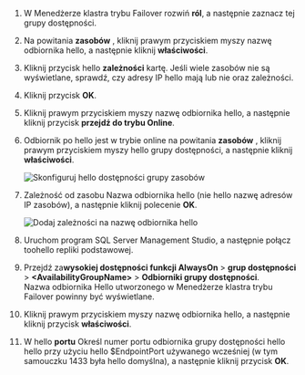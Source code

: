 1. W Menedżerze klastra trybu Failover rozwiń **ról**, a następnie zaznacz tej grupy dostępności.  

2. Na powitania **zasobów** , kliknij prawym przyciskiem myszy nazwę odbiornika hello, a następnie kliknij **właściwości**.

3. Kliknij przycisk hello **zależności** kartę. Jeśli wiele zasobów nie są wyświetlane, sprawdź, czy adresy IP hello mają lub nie oraz zależności.  

4. Kliknij przycisk **OK**.

5. Kliknij prawym przyciskiem myszy nazwę odbiornika hello, a następnie kliknij przycisk **przejdź do trybu Online**.

6. Odbiornik po hello jest w trybie online na powitania **zasobów** , kliknij prawym przyciskiem myszy hello grupy dostępności, a następnie kliknij **właściwości**.
   
    ![Skonfiguruj hello dostępności grupy zasobów](./media/virtual-machines-sql-server-configure-alwayson-availability-group-listener/IC678772.gif)

7. Zależność od zasobu Nazwa odbiornika hello (nie hello nazwę adresów IP zasobów), a następnie kliknij polecenie **OK**.
   
    ![Dodaj zależności na nazwę odbiornika hello](./media/virtual-machines-sql-server-configure-alwayson-availability-group-listener/IC678773.gif)

8. Uruchom program SQL Server Management Studio, a następnie połącz toohello repliki podstawowej.

9. Przejdź za**wysokiej dostępności funkcji AlwaysOn** > **grup dostępności** > **\<AvailabilityGroupName\>**   >  **Odbiorniki grupy dostępności**.  
    Nazwa odbiornika Hello utworzonego w Menedżerze klastra trybu Failover powinny być wyświetlane.

10. Kliknij prawym przyciskiem myszy nazwę odbiornika hello, a następnie kliknij przycisk **właściwości**.

11. W hello **portu** Określ numer portu odbiornika grupy dostępności hello hello przy użyciu hello $EndpointPort używanego wcześniej (w tym samouczku 1433 była hello domyślna), a następnie kliknij przycisk **OK**.

